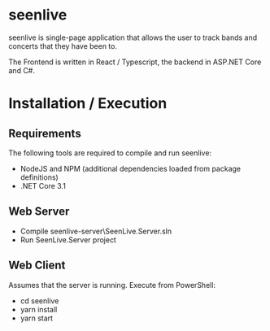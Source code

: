 # seenlive
seenlive is single-page application that allows the user to track bands and concerts that they have been to. 

The Frontend is written in React / Typescript, the backend in ASP.NET Core and C#.

# Installation / Execution

## Requirements
The following tools are required to compile and run seenlive:
* NodeJS and NPM (additional dependencies loaded from package definitions)
* .NET Core 3.1

## Web Server
* Compile seenlive-server\SeenLive.Server.sln
* Run SeenLive.Server project

## Web Client
Assumes that the server is running. Execute from PowerShell:
* cd seenlive
* yarn install
* yarn start
